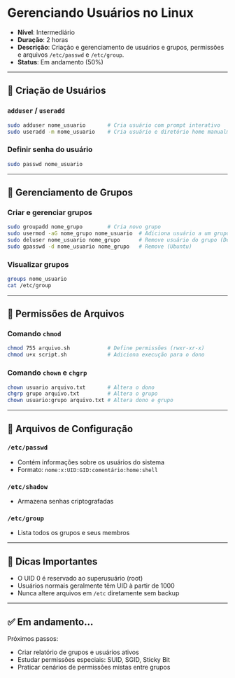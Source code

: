 # Gerenciando Usuários no Linux

* **Nível**: Intermediário
* **Duração**: 2 horas
* **Descrição**: Criação e gerenciamento de usuários e grupos, permissões e arquivos `/etc/passwd` e `/etc/group`.
* **Status**: Em andamento (50%)

---

## 👤 Criação de Usuários

### `adduser` / `useradd`

```bash
sudo adduser nome_usuario       # Cria usuário com prompt interativo
sudo useradd -m nome_usuario    # Cria usuário e diretório home manualmente
```

### Definir senha do usuário

```bash
sudo passwd nome_usuario
```

---

## 👥 Gerenciamento de Grupos

### Criar e gerenciar grupos

```bash
sudo groupadd nome_grupo        # Cria novo grupo
sudo usermod -aG nome_grupo nome_usuario  # Adiciona usuário a um grupo
sudo deluser nome_usuario nome_grupo      # Remove usuário do grupo (Debian)
sudo gpasswd -d nome_usuario nome_grupo   # Remove (Ubuntu)
```

### Visualizar grupos

```bash
groups nome_usuario
cat /etc/group
```

---

## 🔐 Permissões de Arquivos

### Comando `chmod`

```bash
chmod 755 arquivo.sh            # Define permissões (rwxr-xr-x)
chmod u+x script.sh             # Adiciona execução para o dono
```

### Comando `chown` e `chgrp`

```bash
chown usuario arquivo.txt       # Altera o dono
chgrp grupo arquivo.txt         # Altera o grupo
chown usuario:grupo arquivo.txt # Altera dono e grupo
```

---

## 📄 Arquivos de Configuração

### `/etc/passwd`

* Contém informações sobre os usuários do sistema
* Formato: `nome:x:UID:GID:comentário:home:shell`

### `/etc/shadow`

* Armazena senhas criptografadas

### `/etc/group`

* Lista todos os grupos e seus membros

---

## 📌 Dicas Importantes

* O UID 0 é reservado ao superusuário (root)
* Usuários normais geralmente têm UID à partir de 1000
* Nunca altere arquivos em `/etc` diretamente sem backup

---

## ✅ Em andamento...

Próximos passos:

* Criar relatório de grupos e usuários ativos
* Estudar permissões especiais: SUID, SGID, Sticky Bit
* Praticar cenários de permissões mistas entre grupos
